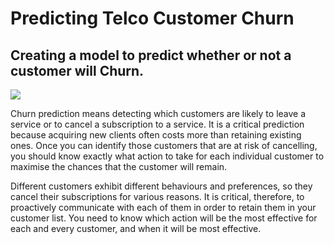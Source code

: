 # Predicting Telco Customer Churn 


## Creating a model to predict whether or not a customer will Churn.

<img src="https://www.insidetelecom.com/wp-content/uploads/2020/11/Telecom-operators-and-reducing-customer-churn.jpg">

Churn prediction means detecting which customers are likely to leave a service or to cancel a subscription to a service. It is a critical prediction because acquiring new clients often costs more than retaining existing ones. Once you can identify those customers that are at risk of cancelling, you should know exactly what action to take for each individual customer to maximise the chances that the customer will remain.

Different customers exhibit different behaviours and preferences, so they cancel their subscriptions for various reasons. It is critical, therefore, to proactively communicate with each of them in order to retain them in your customer list. You need to know which  action will be the most effective for each and every customer, and when it will be most effective.

 



